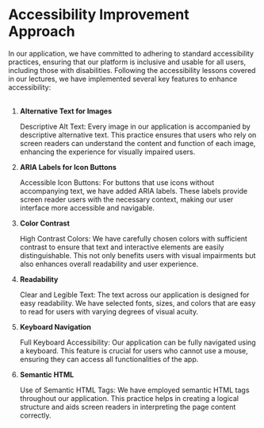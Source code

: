 <h1>Accessibility Improvement Approach</h1>
In our application, we have committed to adhering to standard accessibility practices, ensuring that our platform is inclusive and usable for all users, including those with disabilities. Following the accessibility lessons covered in our lectures, we have implemented several key features to enhance accessibility: <br/> <br/>

1. **Alternative Text for Images**

    Descriptive Alt Text: Every image in our application is accompanied by descriptive alternative text. This practice ensures that users who rely on screen readers can understand the content and function of each image, enhancing the experience for visually impaired users.

2. **ARIA Labels for Icon Buttons**

    Accessible Icon Buttons: For buttons that use icons without accompanying text, we have added ARIA labels. These labels provide screen reader users with the necessary context, making our user interface more accessible and navigable.

3. **Color Contrast**

    High Contrast Colors: We have carefully chosen colors with sufficient contrast to ensure that text and interactive elements are easily distinguishable. This not only benefits users with visual impairments but also enhances overall readability and user experience.

4. **Readability**

    Clear and Legible Text: The text across our application is designed for easy readability. We have selected fonts, sizes, and colors that are easy to read for users with varying degrees of visual acuity.

5. **Keyboard Navigation**

    Full Keyboard Accessibility: Our application can be fully navigated using a keyboard. This feature is crucial for users who cannot use a mouse, ensuring they can access all functionalities of the app.

6. **Semantic HTML**

    Use of Semantic HTML Tags: We have employed semantic HTML tags throughout our application. This practice helps in creating a logical structure and aids screen readers in interpreting the page content correctly.